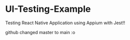 # UI-Testing-Example

Testing React Native Application using Appium with Jest!! 



github changed master to main :o
